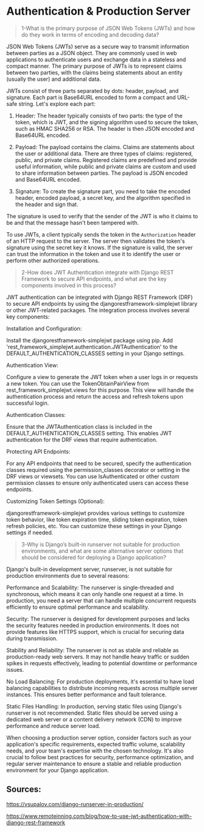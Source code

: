 # Authentication & Production Server


>1-What is the primary purpose of JSON Web Tokens (JWTs) and how do they work in terms of encoding and decoding data?

JSON Web Tokens (JWTs) serve as a secure way to transmit information between parties as a JSON object. They are commonly used in web applications to authenticate users and exchange data in a stateless and compact manner. The primary purpose of JWTs is to represent claims between two parties, with the claims being statements about an entity (usually the user) and additional data.

JWTs consist of three parts separated by dots: header, payload, and signature. Each part is Base64URL encoded to form a compact and URL-safe string. Let's explore each part:

1. Header: The header typically consists of two parts: the type of the token, which is JWT, and the signing algorithm used to secure the token, such as HMAC SHA256 or RSA. The header is then JSON encoded and Base64URL encoded.




2. Payload: The payload contains the claims. Claims are statements about the user or additional data. There are three types of claims: registered, public, and private claims. Registered claims are predefined and provide useful information, while public and private claims are custom and used to share information between parties. The payload is JSON encoded and Base64URL encoded.




3. Signature: To create the signature part, you need to take the encoded header, encoded payload, a secret key, and the algorithm specified in the header and sign that.

The signature is used to verify that the sender of the JWT is who it claims to be and that the message hasn't been tampered with.

To use JWTs, a client typically sends the token in the `Authorization` header of an HTTP request to the server. The server then validates the token's signature using the secret key it knows. If the signature is valid, the server can trust the information in the token and use it to identify the user or perform other authorized operations.




>2-How does JWT Authentication integrate with Django REST Framework to secure API endpoints, and what are the key components involved in this process?

JWT authentication can be integrated with Django REST Framework (DRF) to secure API endpoints by using the djangorestframework-simplejwt library or other JWT-related packages. The integration process involves several key components:

Installation and Configuration:

Install the djangorestframework-simplejwt package using pip.
Add 'rest_framework_simplejwt.authentication.JWTAuthentication' to the DEFAULT_AUTHENTICATION_CLASSES setting in your Django settings.

Authentication View:

Configure a view to generate the JWT token when a user logs in or requests a new token. You can use the TokenObtainPairView from rest_framework_simplejwt.views for this purpose.
This view will handle the authentication process and return the access and refresh tokens upon successful login.

Authentication Classes:

Ensure that the JWTAuthentication class is included in the DEFAULT_AUTHENTICATION_CLASSES setting. This enables JWT authentication for the DRF views that require authentication.

Protecting API Endpoints:

For any API endpoints that need to be secured, specify the authentication classes required using the permission_classes decorator or setting in the DRF views or viewsets.
You can use IsAuthenticated or other custom permission classes to ensure only authenticated users can access these endpoints.

Customizing Token Settings (Optional):

djangorestframework-simplejwt provides various settings to customize token behavior, like token expiration time, sliding token expiration, token refresh policies, etc. You can customize these settings in your Django settings if needed.




>3-Why is Django’s built-in runserver not suitable for production environments, and what are some alternative server options that should be considered for deploying a Django application?

Django's built-in development server, runserver, is not suitable for production environments due to several reasons:

Performance and Scalability: The runserver is single-threaded and synchronous, which means it can only handle one request at a time. In production, you need a server that can handle multiple concurrent requests efficiently to ensure optimal performance and scalability.

Security: The runserver is designed for development purposes and lacks the security features needed in production environments. It does not provide features like HTTPS support, which is crucial for securing data during transmission.

Stability and Reliability: The runserver is not as stable and reliable as production-ready web servers. It may not handle heavy traffic or sudden spikes in requests effectively, leading to potential downtime or performance issues.

No Load Balancing: For production deployments, it's essential to have load balancing capabilities to distribute incoming requests across multiple server instances. This ensures better performance and fault tolerance.

Static Files Handling: In production, serving static files using Django's runserver is not recommended. Static files should be served using a dedicated web server or a content delivery network (CDN) to improve performance and reduce server load.

When choosing a production server option, consider factors such as your application's specific requirements, expected traffic volume, scalability needs, and your team's expertise with the chosen technology. It's also crucial to follow best practices for security, performance optimization, and regular server maintenance to ensure a stable and reliable production environment for your Django application.




## Sources:

https://vsupalov.com/django-runserver-in-production/

https://www.remoteinning.com/blog/how-to-use-jwt-authentication-with-django-rest-framework


